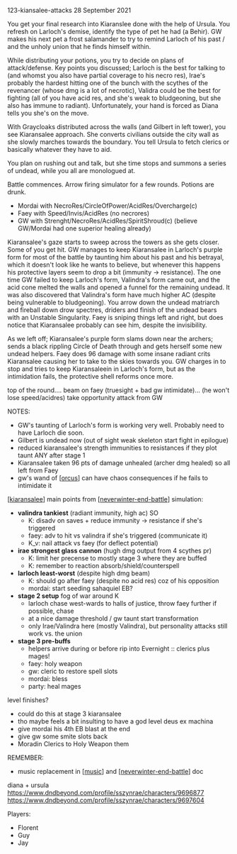 123-kiansalee-attacks
28 September 2021

You get your final research into Kiaranslee done with the help of Ursula. You refresh on Larloch's demise, identify the type of pet he had (a Behir). GW makes his next pet a frost salamander to try to remind Larloch of his past / and the unholy union that he finds himself within.

While distributing your potions, you try to decide on plans of attack/defense.
Key points you discussed; Larloch is the best for talking to (and whomst you also have partial coverage to his necro res), Irae's probably the hardest hitting one of the bunch with the scythes of the revenancer (whose dmg is a lot of necrotic), Validra could be the best for fighting (all of you have acid res, and she's weak to bludgeoning, but she also has immune to radiant). Unfortunately, your hand is forced as Diana tells you she's on the move.

With Graycloaks distributed across the walls (and Gilbert in left tower), you see Kiaransalee approach. She converts civilians outside the city wall as she slowly marches towards the boundary. You tell Ursula to fetch clerics or basically whatever they have to aid.

You plan on rushing out and talk, but she time stops and summons a series of undead, while you all are monologued at.

Battle commences. Arrow firing simulator for a few rounds. Potions are drunk.

- Mordai with NecroRes/CircleOfPower/AcidRes/Overcharge(c)
- Faey with Speed/Invis/AcidRes (no necrores)
- GW with Strenght/NecroRes/AcidRes/SpiritShroud(c)
(believe GW/Mordai had one superior healing already)

Kiaransalee's gaze starts to sweep across the towers as she gets closer. Some of you get hit.
GW manages to keep Kiaransalee in Larloch's purple form for most of the battle by taunting him about his past and his betrayal, which it doesn't look like he wants to believe, but whenever this happens his protective layers seem to drop a bit (immunity -> resistance).
The one time GW failed to keep Larloch's form, Valindra's form came out, and the acid cone melted the walls and opened a funnel for the remaining undead. It was also discovered that Valindra's form have much higher AC (despite being vulnerable to bludgeoning).
You arrow down the undead matriarch and fireball down drow spectres, driders and finish of the undead bears with an Unstable Singularity.
Faey is sniping things left and right, but does notice that Kiaransalee probably can see him, despite the invisibility.

As we left off; Kiaransalee's purple form slams down near the archers; sends a black rippling Circle of Death through and gets herself some new undead helpers.
Faey does 96 damage with some insane radiant crits Kiaransalee causing her to take to the skies towards you. GW charges in to stop and tries to keep Kiaransaleein in Larloch's form, but as the intimidation fails, the protective shell reforms once more.

top of the round....
beam on faey (truesight + bad gw intimidate)... (he won't lose speed/acidres)
take opportunity attack from GW

NOTES:
- GW's taunting of Larloch's form is working very well. Probably need to have Larloch die soon.
- Gilbert is undead now (out of sight weak skeleton start fight in epilogue)
- reduced kiaransalee's strength immunities to resistances if they plot taunt ANY after stage 1
- Kiaransalee taken 96 pts of damage unhealed (archer dmg healed) so all left from Faey
- gw's wand of [[orcus]] can have chaos consequences if he fails to intimidate it

[[kiaransalee]] main points from [[neverwinter-end-battle]] simulation:
- **valindra tankiest** (radiant immunity, high ac) SO
  * K: disadv on saves + reduce immunity -> resistance if she's triggered
  * faey: adv to hit vs valindra if she's triggered (communicate it)
  * K_v: nail attack vs faey (for deflect potential)
- **irae strongest glass cannon** (hugh dmg output from 4 scythes pr)
  * K: limit her precense to mostly stage 3 where they are buffed
  * K: remember to reaction absorb/shield/counterspell
- **larloch least-worst** (despite high dmg beam)
  * K: should go after faey (despite no acid res) coz of his opposition
  * mordai: start seeding sahaquiel EB?
- **stage 2 setup** fog of war around K
  * larloch chase west-wards to halls of justice, throw faey further if possible, chase
  * at a nice damage threshold / gw taunt start transformation
  * only Irae/Valindra here (mostly Valindra), but personality attacks still work vs. the union
- **stage 3 pre-buffs**
  * helpers arrive during or before rip into Evernight :: clerics plus mages!
  * faey: holy weapon
  * gw: cleric to restore spell slots
  * mordai: bless
  * party: heal mages


level finishes?
- could do this at stage 3 kiaransalee
- tho maybe feels a bit insulting to have a god level deus ex machina
- give mordai his 4th EB blast at the end
- give gw some smite slots back
- Moradin Clerics to Holy Weapon them

REMEMBER:
- music replacement in [[music]] and [[neverwinter-end-battle]] doc

diana + ursula
https://www.dndbeyond.com/profile/sszynrae/characters/9696877
https://www.dndbeyond.com/profile/sszynrae/characters/9697604

Players:
- Florent
- Guy
- Jay

[//begin]: # "Autogenerated link references for markdown compatibility"
[orcus]: ../deities/orcus "Orcus"
[kiaransalee]: ../deities/kiaransalee "Kiaransalee"
[neverwinter-end-battle]: ../north/neverwinter-end-battle "Neverwinter v Kiaransalee"
[music]: ../rules/music "Music"
[//end]: # "Autogenerated link references"
